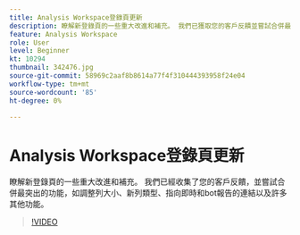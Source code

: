 ```yaml
---
title: Analysis Workspace登錄頁更新
description: 瞭解新登錄頁的一些重大改進和補充。 我們已獲取您的客戶反饋並嘗試合併最突出的……（說明應介於60到160個字元之間）
feature: Analysis Workspace
role: User
level: Beginner
kt: 10294
thumbnail: 342476.jpg
source-git-commit: 58969c2aaf8b8614a77f4f310444393958f24e04
workflow-type: tm+mt
source-wordcount: '85'
ht-degree: 0%

---
```



# Analysis Workspace登錄頁更新

瞭解新登錄頁的一些重大改進和補充。 我們已經收集了您的客戶反饋，並嘗試合併最突出的功能，如調整列大小、新列類型、指向即時和bot報告的連結以及許多其他功能。

>[!VIDEO](https://video.tv.adobe.com/v/342476/?quality=12&learn=on)
